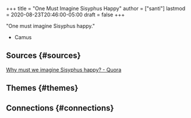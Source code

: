 +++
title = "One Must Imagine Sisyphus Happy"
author = ["santi"]
lastmod = 2020-08-23T20:46:00-05:00
draft = false
+++

"One must imagine Sisyphus happy."

-   Camus


## Sources {#sources}

[Why must we imagine Sisyphus happy? - Quora](https://www.quora.com/Why-must-we-imagine-Sisyphus-happy?share=1)


## Themes {#themes}


## Connections {#connections}
